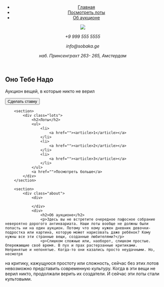 <!DOCTYPE html>
<html lang="ru">
<head>
	<meta charset="UTF-8">
    <title>Оно тебе надо</title>
    <link href="styles.css" rel="stylesheet"/>
</head>

<body>
	<header>
		<nav class="menu">
        	<ul>
            	<li><a class="active" href="">Главная</a></li>
                <li><a href="">Посмотреть лоты</a></li>
                <li><a href="">Об аукционе</a></li>
            </ul>
        </nav>
		<a class="logo" href="">
        	<img src="logo.jpg"/>
        </a>
		<address class="contacts">
        	<p>+9 999 555 5555</p>
            <p>info@sobaka.ge</p>
            <p>наб. Принсенграхт 263- 265, Амстердам</p>
        </address>
	</header>
	<main>
		<section>
			<div class="cover">
				<h1>
                	<span>Оно</span>
                    <span>Тебе</span>
                    <span>Надо</span>
                </h1>
				<div class="description">
					<p>Аукцион вещей, в которые никто не верил</p>
					<button>Сделать ставку</button>
				</div>	
			</div>
		</section>

		<section>
			<div class="lots">
				<h2>Лоты</h2>
				<ul>
					<li>
						<a href=""><article>1</article></a>
					</li>
                    <li>
						<a href=""><article>2</article></a>
					</li>
                    <li>
						<a href=""><article>3</article></a>
					</li>
				</ul>
				<a href="">Посмотреть больше</a>
			</div>
		</section>
        
		<section>
        	<div class="about">
            	<div>
                
                </div>
                <div>
                	<h2>Об аукционе</h2>
                    <p>Здесь вы не встретите очередное пафосное собрание невероятно дорогого антиквариата. Наши лоты вообще не должны были попасть ни на один аукцион. Потому что кому нужен дневник девочки-подростка или картина, которую может нарисовать даже ребёнок? Кому нужны все эти странные вещи, созданные любителями?</p>
                    <p>Слишком сложные или, наоборот, слишком простые. Опережающие своё время. В пух и прах растерзанные критиками. Непринятые и непонятые. Когда-то они казались просто неудачными. Но, несмотря
на критику, кажущуюся простоту или сложность, сейчас без этих лотов невозможно представить современную культуру. Когда в эти вещи не верил никто, продолжали верить их создатели. И сейчас эти лоты стали культовыми.</p>
                </div>
            </div>
		</section>
	</main>
	<footer>
    	<div class="contacts">
        </div>
        <div class="menu">
        </div>
        <div class="socials">
        </div>
	</footer>
</body>
</html>
